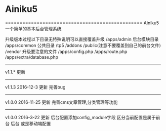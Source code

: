 # Ainiku5
================================================
Ainiku5
一个简单的基本后台管理系统

升级版本过程以下目录无特殊说明可以直接覆盖升级
 /apps/admin 后台模块目录
 /apps/common 公共目录
 /tp5
 /addons
 /public(注意不要覆盖到自己的前台文件)
 /vendor
 升级要注意的文件
 /apps/config.php
 /apps/route.php
 /apps/extra/database.php

---------------------
v1.1.*   更新


---------------------
v1.1.3 2016-12-3  更新
完善bug

---------------------
v1.0.0 2016-11-25  更新
完善cms文章管理,分类管理等功能

---------------------
v1.0.0 2016-3-22  更新
后台配置添加config_module字段 区分当前配置是属于前台 后台 或是移动端配置
